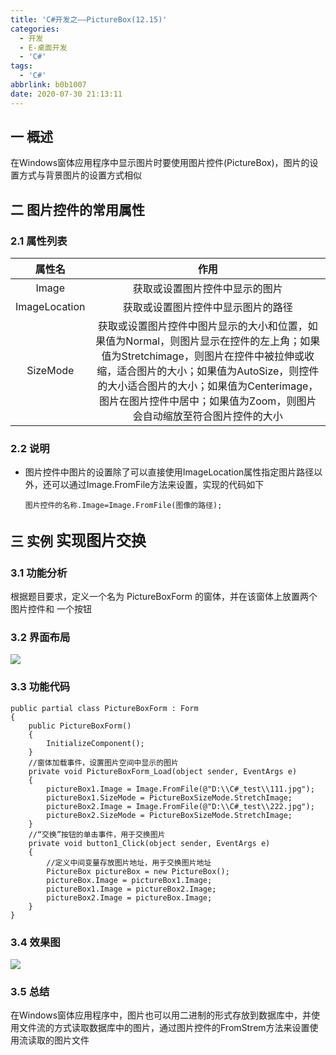 ```yaml
---
title: 'C#开发之——PictureBox(12.15)'
categories:
  - 开发
  - E-桌面开发
  - 'C#'
tags:
  - 'C#'
abbrlink: b0b1007
date: 2020-07-30 21:13:11
---
```

## 一 概述

在Windows窗体应用程序中显示图片时要使用图片控件(PictureBox)，图片的设置方式与背景图片的设置方式相似

<!--more-->

## 二 图片控件的常用属性

### 2.1 属性列表

|    属性名     |                             作用                             |
| :-----------: | :----------------------------------------------------------: |
|     Image     |                获取或设置图片控件中显示的图片                |
| ImageLocation |              获取或设置图片控件中显示图片的路径              |
|   SizeMode    | 获取或设置图片控件中图片显示的大小和位置，如果值为Normal，则图片显示在控件的左上角；如果值为Stretchimage，则图片在控件中被拉伸或收缩，适合图片的大小；如果值为AutoSize，则控件的大小适合图片的大小；如果值为Centerimage，图片在图片控件中居中；如果值为Zoom，则图片会自动缩放至符合图片控件的大小 |

### 2.2 说明

* 图片控件中图片的设置除了可以直接使用ImageLocation属性指定图片路径以外，还可以通过Image.FromFile方法来设置，实现的代码如下

  ```
  图片控件的名称.Image=Image.FromFile(图像的路径);
  ```

## 三 实例  <font size=5> 实现图片交换 </font>

### 3.1 功能分析

 根据题目要求，定义一个名为 PictureBoxForm 的窗体，并在该窗体上放置两个图片控件和 一个按钮 

### 3.2 界面布局
![][1]

### 3.3 功能代码

```
public partial class PictureBoxForm : Form
{
    public PictureBoxForm()
    {
        InitializeComponent();
    }
    //窗体加载事件，设置图片空间中显示的图片
    private void PictureBoxForm_Load(object sender, EventArgs e)
    {
        pictureBox1.Image = Image.FromFile(@"D:\\C#_test\\111.jpg");
        pictureBox1.SizeMode = PictureBoxSizeMode.StretchImage;
        pictureBox2.Image = Image.FromFile(@"D:\\C#_test\\222.jpg");
        pictureBox2.SizeMode = PictureBoxSizeMode.StretchImage;
    }
    //“交换”按钮的单击事件，用于交换图片
    private void button1_Click(object sender, EventArgs e)
    {
        //定义中间变量存放图片地址，用于交换图片地址
        PictureBox pictureBox = new PictureBox();
        pictureBox.Image = pictureBox1.Image;
        pictureBox1.Image = pictureBox2.Image;
        pictureBox2.Image = pictureBox.Image;
    }
}
```

### 3.4 效果图
![][2]
### 3.5 总结
在Windows窗体应用程序中，图片也可以用二进制的形式存放到数据库中，并使用文件流的方式读取数据库中的图片，通过图片控件的FromStrem方法来设置使用流读取的图片文件



[1]:https://cdn.jsdelivr.net/gh/PGzxc/CDN/blog-image/csharp-winform-pictureform-layout.png
[2]:https://cdn.jsdelivr.net/gh/PGzxc/CDN/blog-image/csharp-winform-picturebox-view.gif

